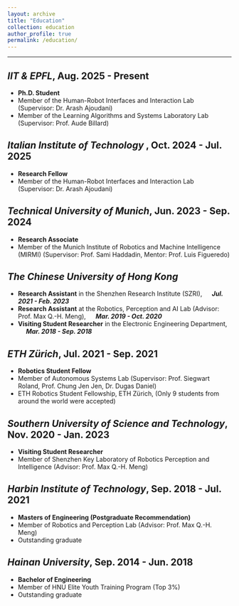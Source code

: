 ```yaml
---
layout: archive
title: "Education"
collection: education
author_profile: true
permalink: /education/ 
---
```


<hr color="000000"/>

## <i>IIT & EPFL</i>, Aug. 2025 - Present ##
* <b>Ph.D. Student </b>
* Member of the Human-Robot Interfaces and Interaction Lab (Supervisor: Dr. Arash Ajoudani)
* Member of the Learning Algorithms and Systems Laboratory Lab (Supervisor: Prof. Aude Billard)

## <i>Italian Institute of Technology </i>, Oct. 2024 - Jul. 2025 ##
* <b>Research Fellow </b>
* Member of the Human-Robot Interfaces and Interaction Lab (Supervisor: Dr. Arash Ajoudani)

## <i>Technical University of Munich</i>, Jun. 2023 -  Sep. 2024 ##
* <b>Research Associate </b>
* Member of the Munich Institute of Robotics and Machine Intelligence (MIRMI) (Supervisor: Prof. Sami Haddadin, Mentor: Prof. Luis Figueredo)

## <i>The Chinese University of Hong Kong</i> ## 
* <b>Research Assistant</b> in the Shenzhen Research Institute (SZRI),  &emsp; <b><i>Jul. 2021 - Feb. 2023</i></b>
* <b>Research Assistant</b> at the Robotics, Perception and AI Lab (Advisor: Prof. Max Q.-H. Meng), &emsp; <b><i>Mar. 2019 - Oct. 2020</i></b>
* <b>Visiting Student Researcher</b> in the Electronic Engineering Department, &emsp; <b><i>Mar. 2018 - Sep. 2018</i></b>

## <i>ETH Zürich</i>, Jul. 2021 - Sep. 2021 ##
* <b>Robotics Student Fellow</b>
* Member of Autonomous Systems Lab (Supervisor: Prof. Siegwart Roland, Prof. Chung Jen Jen, Dr. Dugas Daniel)
* ETH Robotics Student Fellowship, ETH Zürich, (Only 9 students from around the world were accepted)

## <i>Southern University of Science and Technology</i>, Nov. 2020 - Jan. 2023 ##
* <b>Visiting Student Researcher</b>
* Member of Shenzhen Key Laboratory of Robotics Perception and Intelligence (Advisor: Prof. Max Q.-H. Meng)

## <i>Harbin Institute of Technology</i>, Sep. 2018 - Jul. 2021 ##
* <b>Masters of Engineering (Postgraduate Recommendation) </b>
* Member of Robotics and Perception Lab (Advisor: Prof. Max Q.-H. Meng)
* Outstanding graduate

## <i>Hainan University</i>, Sep. 2014 - Jun. 2018 ##
* <b>Bachelor of Engineering</b>
* Member of HNU Elite Youth Training Program (Top 3%)
* Outstanding graduate
